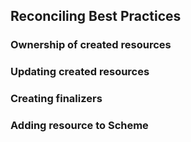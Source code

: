 ## Reconciling Best Practices

### Ownership of created resources

### Updating created resources

### Creating finalizers

### Adding resource to Scheme
